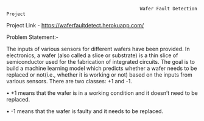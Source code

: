                                                      Wafer Fault Detection Project

Project Link - https://waferfaultdetect.herokuapp.com/


Problem Statement:-

The inputs of various sensors for different wafers have been provided. In electronics, a wafer (also called a slice or substrate) is a thin slice of semiconductor used for the fabrication of integrated circuits. The goal is to build a machine learning model which predicts whether a wafer needs to be replaced or not(i.e., whether it is working or not) based on the inputs from various sensors. There are two classes: +1 and -1. 

•	+1 means that the wafer is in a working condition and it doesn’t need to be replaced.

•	-1 means that the wafer is faulty and it needs to be replaced. 



